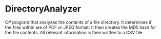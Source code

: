 # DirectoryAnalyzer
C# program that analyzes the contents of a file directory. It determines if the files within are of PDF or JPEG format. It then creates the MD5 hash for the file contents. All relevant information is then written to a CSV file
